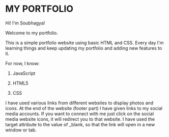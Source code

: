 # MY PORTFOLIO

Hi! I'm Soubhagya!

Welcome to my portfolio.

This is a simple portfolio website using basic HTML and CSS. Every day I'm learning things and keep updating my portfolio and adding new features to it.

For now, I know:

1. JavaScript

2. HTML5

3. CSS

I have used various links from different websites to display photos and icons. At the end of the website (footer part) I have given links to my social media accounts. If you want to connect with me just click on the social media website icons, it will redirect you to that website. I have used the target attribute to the value of _blank, so that the link will open in a new window or tab.
